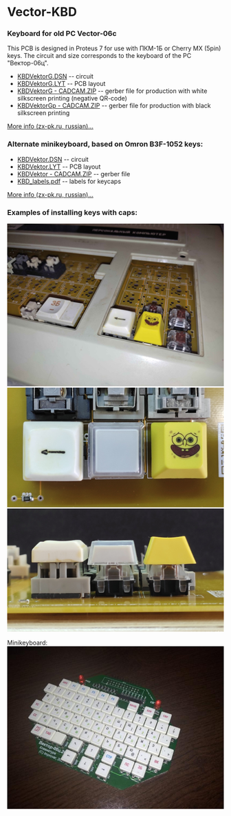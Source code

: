 # Vector-KBD
### Keyboard for old PC Vector-06c

This PCB is designed in Proteus 7 for use with ПКМ-1Б or Cherry MX (5pin) keys. The circuit and size corresponds to the keyboard of the PC "Вектор-06ц".

* [KBDVektorG.DSN](https://github.com/ImproverX/Vector-KBD/blob/main/KBDVektorG.DSN) -- circuit<br>
* [KBDVektorG.LYT](https://github.com/ImproverX/Vector-KBD/blob/main/KBDVektorG.LYT) -- PCB layout<br>
* [KBDVektorG - CADCAM.ZIP](https://github.com/ImproverX/Vector-KBD/blob/main/KBDVektorG%20-%20CADCAM.ZIP) -- gerber file for production with white silkscreen printing (negative QR-code)
* [KBDVektorGp - CADCAM.ZIP](https://github.com/ImproverX/Vector-KBD/blob/main/KBDVektorGp%20-%20CADCAM.ZIP) -- gerber file for production with black silkscreen printing

[More info (zx-pk.ru, russian)...](https://zx-pk.ru/threads/34006-replika-platy-gerkonovoj-klaviatury-vektora-(uluchshennaya).html)

### Alternate minikeyboard, based on Omron B3F-1052 keys:<br>
* [KBDVektor.DSN](https://github.com/ImproverX/Vector-KBD/blob/main/mini/KBDVektor.DSN) -- circuit<br>
* [KBDVektor.LYT](https://github.com/ImproverX/Vector-KBD/blob/main/mini/KBDVektor.LYT) -- PCB layout<br>
* [KBDVektor - CADCAM.ZIP](https://github.com/ImproverX/Vector-KBD/blob/main/mini/KBDVektor%20-%20CADCAM.ZIP) -- gerber file
* [KBD_labels.pdf](https://github.com/ImproverX/Vector-KBD/blob/main/mini/KBD_labels.pdf) -- labels for keycaps

[More info (zx-pk.ru, russian)...](https://zx-pk.ru/threads/32280-miniklaviatura-dlya-vektora.html)

### Examples of installing keys with caps:<br>
![Pict](https://github.com/ImproverX/Vector-KBD/blob/main/Keyboard.jpg)
![Pict2](https://github.com/ImproverX/Vector-KBD/blob/main/Keys_1.jpg)
![Pict3](https://github.com/ImproverX/Vector-KBD/blob/main/Keys_2.jpg)

Minikeyboard:<br>
![Pict](https://github.com/ImproverX/Vector-KBD/blob/main/mini/IMG_20200928_173911%7E.jpg)
